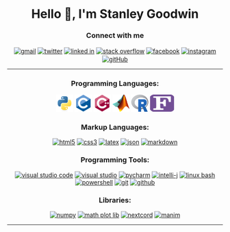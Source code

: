 <!-- README Header -->
<h1 align="center" id="title">Hello 👋, I'm Stanley Goodwin</h1>
<!-- <h3 align="center" id="subtitle">I'm currently a Physics student at Rochester Institute of Technology with a focus in Computational & Theoretical Physics. I work with physical simulations and lower-level programming like C/C++.</h3> -->


<!-- Social Media & Contact Info -->
<h3 align="center" id="contact-info">Connect with me</h3>
<p align="center">
    <!------>
    <a href="mailto:sfg99709aktech+github@gmail.com" target="blank">
    <img align="center" src="https://upload.wikimedia.org/wikipedia/commons/7/7e/Gmail_icon_%282020%29.svg" alt="gmail" height="24" width="40"/></a>
    <!------>
    <a href="https://twitter.com/sfgoodwiniii" target="blank">
    <img align="center" src="https://upload.wikimedia.org/wikipedia/commons/4/4f/Twitter-logo.svg" alt="twitter" height="32" width="40"/></a>
    <!------>
    <a href="https://linkedin.com/in/sfgoodwiniii" target="blank">
    <img align="center" src="https://upload.wikimedia.org/wikipedia/commons/c/ca/LinkedIn_logo_initials.png" alt="linked in" height="32" width="32"/></a>
    <!------>
    <a href="https://stackoverflow.com/users/20218329" target="blank">
    <img align="center" src="https://upload.wikimedia.org/wikipedia/commons/8/81/Stackoverflow_icon.png" alt="stack overflow" height="48" width="48"/></a>
    <!------>
    <a href="https://fb.com/sfgoodwiniii" target="blank">
    <img align="center" src="https://upload.wikimedia.org/wikipedia/commons/0/05/Facebook_Logo_%282019%29.png" alt="facebook" height="32" width="32"/></a>
    <!------>
    <a href="https://instagram.com/sfgoodwiniii" target="blank">
    <img align="center" src="https://upload.wikimedia.org/wikipedia/commons/9/95/Instagram_logo_2022.svg" alt="instagram" height="32" width="40"/></a>
    <!------>
    <a href="https://github.com/sfgoodwiniii" target="blank">
    <img align="center" src="https://visualpharm.com/assets/720/Github-595b40b65ba036ed117d442f.svg" alt="gitHub" height="48" width="40"/></a>
    <!------>
</p>


<hr>


<!-- Programming Languages -->
<h3 align="center" id="languages">Programming Languages:</h3>
<p align="center">
    <!------>
    <a href="https://www.python.org" target="blank" rel="noreferrer">
    <img src="programming/python.svg" alt="python" width="40" height="40"/></a>
    <!------>
    <a href="https://www.cprogramming.com/" target="blank" rel="noreferrer">
    <img src="programming/c.svg" alt="c" width="40" height="40"/></a>
    <!------>
    <a href="https://isocpp.org/" target="blank" rel="noreferrer">
    <img src="programming/cpp.svg" alt="c plus plus" width="40" height="40"/></a>
    <!------>
    <!-- <a href="https://dotnet.microsoft.com/en-us/languages/csharp" target="blank" rel="noreferrer">
    <img src="programming/csharp.svg" alt="csharp" width="40" height="40"/></a> -->
    <!------>
    <a href="https://www.mathworks.com/" target="blank" rel="noreferrer">
    <img src="programming/matlab.png" alt="matlab" width="40" height="40"/></a>
    <!------>
    <a href="https://www.r-project.org/" target="blank" rel="noreferrer">
    <img src="programming/r.png" alt="r (statistics)" width="40" height="40"/></a>
    <!------>
    <a href="https://fortran-lang.org/en/" target="blank" rel="noreferrer">
    <img src="programming/fortran.svg" alt="fortran" width="56" height="40"/></a>
    <!------>
    <!-- <a href="https://www.java.com" target="blank" rel="noreferrer">
    <img src="programming/java.svg" alt="java" width="40" height="40"/></a> -->
    <!------>
    <!-- <a href="https://developer.mozilla.org/en-US/docs/Web/JavaScript" target="blank" rel="noreferrer">
    <img src="programming/javascript.svg" alt="javascript" width="40" height="40"/></a> -->
    <!------>
    <!-- <a href="https://www.typescriptlang.org/" target="blank" rel="noreferrer">
    <img src="programming/typescript.svg" alt="typescript" width="40" height="40"/></a> -->
    <!------>
    <!-- <a href="https://minecraft.fandom.com/wiki/Function" target="blank" rel="noreferrer">
    <img src="programming/mcfunction.webp" alt="typescript" width="40" height="40"/></a> -->
    <!------>
</p>


<!-- Markup Languages -->
<h3 align="center" id="markup">Markup Languages:</h3>
<p align="center">
    <!------>
    <a href="https://html.com/" target="blank" rel="noreferrer">
    <img src="https://upload.wikimedia.org/wikipedia/commons/6/61/HTML5_logo_and_wordmark.svg" alt="html5" width="40" height="40"/></a>
    <!------>
    <a href="https://www.w3.org/Style/CSS/Overview.en.html" target="blank" rel="noreferrer">
    <img src="https://upload.wikimedia.org/wikipedia/commons/d/d5/CSS3_logo_and_wordmark.svg" alt="css3" width="40" height="40"/></a>
    <!------>
    <a href="https://www.latex-project.org/" target="blank" rel="noreferrer">
    <img src="https://upload.wikimedia.org/wikipedia/commons/9/92/LaTeX_logo.svg" alt="latex" width="80" height="40"/></a>
    <!------>
    <a href="https://www.json.org/json-en.html" target="blank" rel="noreferrer">
    <img src="https://upload.wikimedia.org/wikipedia/commons/c/c9/JSON_vector_logo.svg" alt="json" width="40" height="40"/></a>
    <!------>
    <a href="https://www.markdownguide.org/" target="blank" rel="noreferrer">
    <img src="https://upload.wikimedia.org/wikipedia/commons/6/62/Domain_.md_logo.png" alt="markdown" width="40" height="40"/></a>
    <!------>
</p>


<!-- Tools -->
<h3 align="center" id="tools">Programming Tools:</h3>
<p align="center">
    <!------>
    <a href="https://code.visualstudio.com/" target="blank" rel="noreferrer">
    <img src="https://code.visualstudio.com/assets/images/code-stable.png" alt="visual studio code" width="40" height="40"/></a>
    <!------>
    <a href="https://visualstudio.microsoft.com/" target="blank" rel="noreferrer">
    <img src="https://visualstudio.microsoft.com/wp-content/uploads/2021/10/Product-Icon.svg" alt="visual studio" width="40" height="40"/></a>
    <!------>
    <a href="https://www.jetbrains.com/pycharm/" target="blank" rel="noreferrer">
    <img src="https://upload.wikimedia.org/wikipedia/commons/1/1d/PyCharm_Icon.svg" alt="pycharm" width="40" height="40"/></a>
    <!------>
    <a href="https://www.jetbrains.com/idea/" target="blank" rel="noreferrer">
    <img src="https://upload.wikimedia.org/wikipedia/commons/9/9c/IntelliJ_IDEA_Icon.svg" alt="intelli-j" width="40" height="40"/></a>
    <!------>
    <a href="https://www.gnu.org/savannah-checkouts/gnu/bash/manual/bash.html" target="blank" rel="noreferrer">
    <img src="https://upload.wikimedia.org/wikipedia/commons/4/4b/Bash_Logo_Colored.svg" alt="linux bash" width="40" height="40"/></a>
    <!------>
    <a href="https://learn.microsoft.com/en-us/powershell/" target="blank" rel="noreferrer">
    <img src="https://learn.microsoft.com/en-us/powershell/media/index/powershell_128.svg" alt="powershell" width="40" height="40"/></a>
    <!------>
    <a href="https://git-scm.com/" target="blank" rel="noreferrer">
    <img src="https://git-scm.com/images/logos/downloads/Git-Icon-1788C.svg" alt="git" width="40" height="40"/></a>
    <!------>
    <a href="https://github.com/sfgoodwiniii" target="blank" rel="noreferrer">
    <img src="https://visualpharm.com/assets/720/Github-595b40b65ba036ed117d442f.svg" alt="github" width="40" height="40"/></a>
    <!------>
</p>


<!-- Libraries -->
<h3 align="center" id="libraries">Libraries:</h3>
<p align="center">
    <!------>
    <a href="https://numpy.org/doc/" target="blank" rel="noreferrer">
    <img src="https://numpy.org/images/logo.svg" alt="numpy" width="40" height="40"/></a>
    <!------>
    <a href="https://matplotlib.org/stable/index.html" target="blank" rel="noreferrer">
    <img src="https://upload.wikimedia.org/wikipedia/commons/thumb/0/01/Created_with_Matplotlib-logo.svg/2048px-Created_with_Matplotlib-logo.svg.png" alt="math plot lib" width="40" height="40"/></a>
    <!------>
    <a href="https://docs.nextcord.dev/en/stable/" target="blank" rel="noreferrer">
    <img src="https://nextcord.dev/icon.png" alt="nextcord" width="40" height="40"/></a>
    <!------>
    <a href="https://docs.manim.community/en/stable/" target="blank" rel="noreferrer">
    <img src="https://www.manim.community/logo.svg" alt="manim" width="40" height="40"/></a>
    <!------>
</p>


<hr>